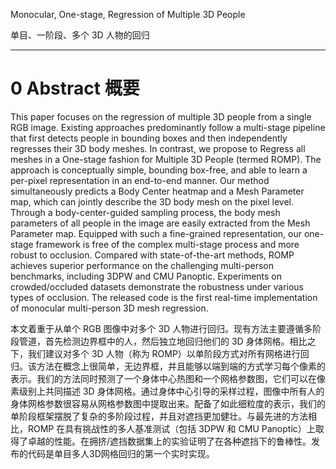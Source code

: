 
Monocular, One-stage, Regression of Multiple 3D People

单目、一阶段、多个 3D 人物的回归

_____

# 0 Abstract 概要


This paper focuses on the regression of multiple 3D people from a single RGB image. Existing approaches predominantly follow a multi-stage pipeline that first detects people in bounding boxes and then independently regresses their 3D body meshes. In contrast, we propose to Regress all meshes in a One-stage fashion for Multiple 3D People (termed ROMP). The approach is conceptually simple, bounding box-free, and able to learn a per-pixel representation in an end-to-end manner. Our method simultaneously predicts a Body Center heatmap and a Mesh Parameter map, which can jointly describe the 3D body mesh on the pixel level. Through a body-center-guided sampling process, the body mesh parameters of all people in the image are easily extracted from the Mesh Parameter map. Equipped with such a fine-grained representation, our one-stage framework is free of the complex multi-stage process and more robust to occlusion. Compared with state-of-the-art methods, ROMP achieves superior performance on the challenging multi-person benchmarks, including 3DPW and CMU Panoptic. Experiments on crowded/occluded datasets demonstrate the robustness under various types of occlusion. The released code is the first real-time implementation of monocular multi-person 3D mesh regression.



本文着重于从单个 RGB 图像中对多个 3D 人物进行回归。现有方法主要遵循多阶段管道，首先检测边界框中的人，然后独立地回归他们的 3D 身体网格。相比之下，我们建议对多个 3D 人物（称为 ROMP）以单阶段方式对所有网格进行回归。该方法在概念上很简单，无边界框，并且能够以端到端的方式学习每个像素的表示。我们的方法同时预测了一个身体中心热图和一个网格参数图，它们可以在像素级别上共同描述 3D 身体网格。通过身体中心引导的采样过程，图像中所有人的身体网格参数很容易从网格参数图中提取出来。配备了如此细粒度的表示，我们的单阶段框架摆脱了复杂的多阶段过程，并且对遮挡更加健壮。与最先进的方法相比，ROMP 在具有挑战性的多人基准测试（包括 3DPW 和 CMU Panoptic）上取得了卓越的性能。在拥挤/遮挡数据集上的实验证明了在各种遮挡下的鲁棒性。发布的代码是单目多人3D网格回归的第一个实时实现。



